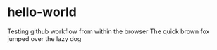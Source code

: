 # hello-world
Testing github workflow from within the browser
The quick brown fox jumped over the lazy dog
